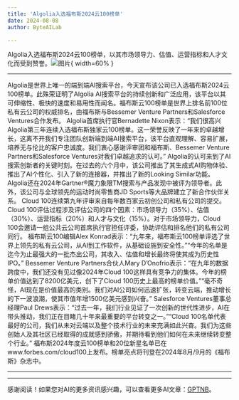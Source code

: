 ```yaml
---
title: 'Algolia入选福布斯2024云100榜单'
date: 2024-08-08
author: ByteAILab

---
```


Algolia入选福布斯2024云100榜单，以其市场领导力、估值、运营指标和人才文化而受到赞誉。![图片](https://ai-techpark.com/wp-content/uploads/2024/08/Algolia-960x540.jpg){ width=60% }

---

Algolia是世界上唯一的端到端AI搜索平台，今天宣布该公司已入选福布斯2024云100榜单。此殊荣证明了Algolia AI搜索平台的持续创新和广泛应用，该平台以其可伸缩性、极快的速度和易用性而闻名。福布斯云100榜单是世界上排名前100位私有云公司的权威排名，由福布斯与Bessemer Venture Partners和Salesforce Ventures合作发布。
Algolia首席执行官Bernadette Nixon表示：“我们很高兴Algolia第三年连续入选福布斯独家云100榜单。这一荣誉反映了一年来的卓越增长，这离不开我们专注团队创新端到端AI搜索平台，该平台直观理解、容易扩展，培养无与伦比的客户忠诚度。我们衷心感谢评审团和福布斯、Bessemer Venture Partners和Salesforce Ventures对我们卓越追求的认可。”
Algolia的认可来到了AI搜索创新者的关键时刻。在过去的六个月中，该公司推出了其生成式AI购物体验、推出了AI个性化、引入了新的连接器，并推出了新的Looking Similar功能。Algolia还在2024年Gartner®魔力象限TM搜索与产品发现中被评为领导者。此外，该公司与全球领先的运动时尚零售商JD Sports等大品牌建立了新合作伙伴关系。
Cloud 100连续第九年评审来自每年数百家云初创公司和私有公司的提交。Cloud 100评估过程涉及评估公司的四个因素：市场领导力（35%）、估值（30%）、运营指标（20%）和人才与文化（15%）。对于市场领导力，Cloud 100会邀请一组公共云公司首席执行官担任评委，协助评估和排名他们的私有公司同行。
福布斯云100编辑Alex Konrad表示：“九年来，福布斯云100榜单评选了世界上领先的私有云公司，从AI到工作软件，从基础设施到安全性。”“今年的名单是迄今为止最强大的一批杰出公司，其收入、估值和增长最终将使其成为历史性IPO。”
Bessemer Venture Partners合伙人Mary D’Onofrio表示：“在九年的数据跨度中，我们还没有见过像2024年Cloud 100这样具有竞争力的集体。今年的榜单价值达到了8200亿美元，创下了Cloud 100历史上最高的榜单价值。”“毫不奇怪，AI现在是价值最高的类别。我们对AI公司如何迅速扩张，转变云端，推动增长的下一波浪潮，使其市值年增1500亿美元感到兴奋。”
Salesforce Ventures董事总经理Paul Drews表示：“过去一年，我们行业见证了一次创新的世代性进步，AI在带头推动，我们正在目睹几十年来最重要的平台转变之一。”“Cloud 100名单代表最好的公司，我们从未对云端以及整个技术行业的未来充满如此兴奋。我们为这些创始人及其社区已经取得的成就感到骄傲，并期待看到他们如何在未来继续转变整个行业。”
福布斯2024年度云100榜单和20位新星名单已在www.forbes.com/cloud100上发布。榜单亮点将刊登在2024年8月/9月的《福布斯》杂志中。

---
---
感谢阅读！如果您对AI的更多资讯感兴趣，可以查看更多AI文章：[GPTNB](https://gptnb.com)。